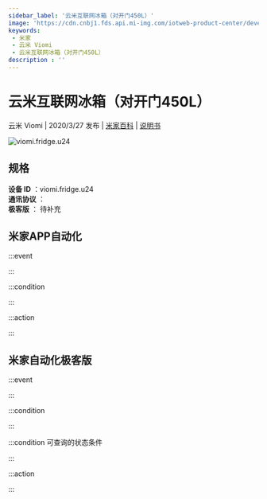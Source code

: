 ```yaml
---
sidebar_label: '云米互联网冰箱（对开门450L）'
image: 'https://cdn.cnbj1.fds.api.mi-img.com/iotweb-product-center/developer_1583996300025OBN3Ysxe.png?GalaxyAccessKeyId=AKVGLQWBOVIRQ3XLEW&Expires=9223372036854775807&Signature=uSLVF1MVUt1zuSunGZLHxc/Zza0='
keywords: 
 - 米家
 - 云米 Viomi
 - 云米互联网冰箱（对开门450L）
description : ''
---
```

# 云米互联网冰箱（对开门450L）

云米 Viomi | 2020/3/27 发布 | [米家百科](https://home.mi.com/webapp/content/baike/product/index.html?model=viomi.fridge.u24) | [说明书](https://home.mi.com/views/introduction.html?model=viomi.fridge.u24&region=cn)

![viomi.fridge.u24](https://cdn.cnbj1.fds.api.mi-img.com/iotweb-product-center/developer_1583996300025OBN3Ysxe.png?GalaxyAccessKeyId=AKVGLQWBOVIRQ3XLEW&Expires=9223372036854775807&Signature=uSLVF1MVUt1zuSunGZLHxc/Zza0=)

## 规格  
> 
**设备 ID** ：viomi.fridge.u24  
**通讯协议** ：  
**极客版**  ： 待补充 


## 米家APP自动化  

:::event  

:::

:::condition  

:::

:::action   

:::

## 米家自动化极客版  

:::event  

:::

:::condition  

:::

:::condition 可查询的状态条件  

:::

:::action  

:::

        
